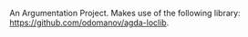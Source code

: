An Argumentation Project.
Makes use of the following library: https://github.com/odomanov/agda-loclib.
